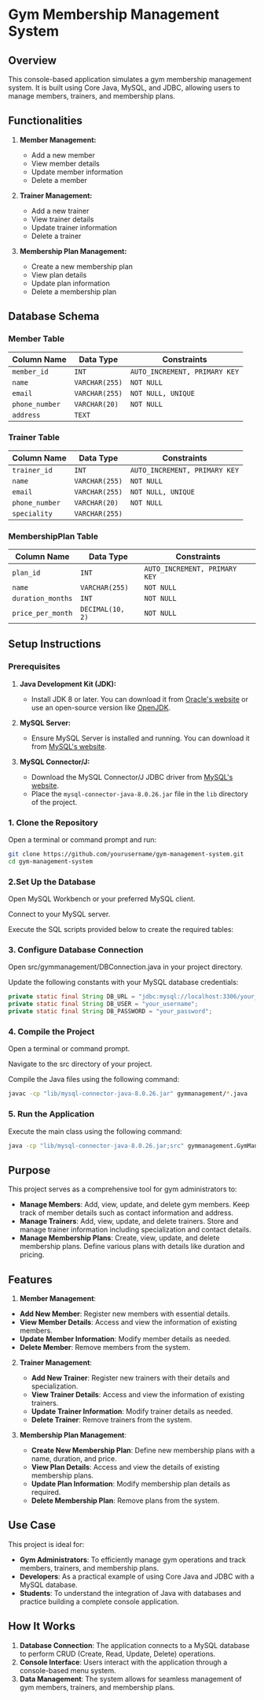 # Gym Membership Management System

## Overview
This console-based application simulates a gym membership management system. It is built using Core Java, MySQL, and JDBC, allowing users to manage members, trainers, and membership plans.

## Functionalities
1. **Member Management:**
    - Add a new member
    - View member details
    - Update member information
    - Delete a member

2. **Trainer Management:**
    - Add a new trainer
    - View trainer details
    - Update trainer information
    - Delete a trainer

3. **Membership Plan Management:**
    - Create a new membership plan
    - View plan details
    - Update plan information
    - Delete a membership plan

## Database Schema

### Member Table
| Column Name   | Data Type         | Constraints          |
|---------------|--------------------|-----------------------|
| `member_id`   | `INT`              | `AUTO_INCREMENT, PRIMARY KEY` |
| `name`        | `VARCHAR(255)`     | `NOT NULL`            |
| `email`       | `VARCHAR(255)`     | `NOT NULL, UNIQUE`    |
| `phone_number`| `VARCHAR(20)`      | `NOT NULL`            |
| `address`     | `TEXT`             |                       |

### Trainer Table
| Column Name   | Data Type         | Constraints          |
|---------------|--------------------|-----------------------|
| `trainer_id`  | `INT`              | `AUTO_INCREMENT, PRIMARY KEY` |
| `name`        | `VARCHAR(255)`     | `NOT NULL`            |
| `email`       | `VARCHAR(255)`     | `NOT NULL, UNIQUE`    |
| `phone_number`| `VARCHAR(20)`      | `NOT NULL`            |
| `speciality`  | `VARCHAR(255)`     |                       |

### MembershipPlan Table
| Column Name      | Data Type         | Constraints          |
|------------------|--------------------|-----------------------|
| `plan_id`        | `INT`              | `AUTO_INCREMENT, PRIMARY KEY` |
| `name`           | `VARCHAR(255)`     | `NOT NULL`            |
| `duration_months`| `INT`              | `NOT NULL`            |
| `price_per_month`| `DECIMAL(10, 2)`   | `NOT NULL`            |



## Setup Instructions

### Prerequisites

1. **Java Development Kit (JDK):**
    - Install JDK 8 or later. You can download it from [Oracle's website](https://www.oracle.com/java/technologies/javase-jdk11-downloads.html) or use an open-source version like [OpenJDK](https://openjdk.java.net/).

2. **MySQL Server:**
    - Ensure MySQL Server is installed and running. You can download it from [MySQL's website](https://dev.mysql.com/downloads/mysql/).

3. **MySQL Connector/J:**
    - Download the MySQL Connector/J JDBC driver from [MySQL's website](https://dev.mysql.com/downloads/connector/j/).
    - Place the `mysql-connector-java-8.0.26.jar` file in the `lib` directory of the project.

### 1. Clone the Repository

Open a terminal or command prompt and run:
```bash
git clone https://github.com/yourusername/gym-management-system.git
cd gym-management-system
```
### 2.Set Up the Database
   Open MySQL Workbench or your preferred MySQL client.

Connect to your MySQL server.

Execute the SQL scripts provided below to create the required tables:

### 3. Configure Database Connection
   Open src/gymmanagement/DBConnection.java in your project directory.

Update the following constants with your MySQL database credentials:
```java
private static final String DB_URL = "jdbc:mysql://localhost:3306/your_database_name";
private static final String DB_USER = "your_username";
private static final String DB_PASSWORD = "your_password";
```
### 4. Compile the Project
   Open a terminal or command prompt.

Navigate to the src directory of your project.

Compile the Java files using the following command:
```bash
javac -cp "lib/mysql-connector-java-8.0.26.jar" gymmanagement/*.java
```
### 5. Run the Application
Execute the main class using the following command:
 ```bash
 java -cp "lib/mysql-connector-java-8.0.26.jar;src" gymmanagement.GymManagementApp
```
## Purpose

This project serves as a comprehensive tool for gym administrators to:

- **Manage Members**: Add, view, update, and delete gym members. Keep track of member details such as contact information and address.
- **Manage Trainers**: Add, view, update, and delete trainers. Store and manage trainer information including specialization and contact details.
- **Manage Membership Plans**: Create, view, update, and delete membership plans. Define various plans with details like duration and pricing.

## Features
1. **Member Management**:
- **Add New Member**: Register new members with essential details.
- **View Member Details**: Access and view the information of existing members.
- **Update Member Information**: Modify member details as needed.
- **Delete Member**: Remove members from the system.

2. **Trainer Management**:
    - **Add New Trainer**: Register new trainers with their details and specialization.
    - **View Trainer Details**: Access and view the information of existing trainers.
    - **Update Trainer Information**: Modify trainer details as needed.
    - **Delete Trainer**: Remove trainers from the system.

3. **Membership Plan Management**:
    - **Create New Membership Plan**: Define new membership plans with a name, duration, and price.
    - **View Plan Details**: Access and view the details of existing membership plans.
    - **Update Plan Information**: Modify membership plan details as required.
    - **Delete Membership Plan**: Remove plans from the system.

## Use Case

This project is ideal for:

- **Gym Administrators**: To efficiently manage gym operations and track members, trainers, and membership plans.
- **Developers**: As a practical example of using Core Java and JDBC with a MySQL database.
- **Students**: To understand the integration of Java with databases and practice building a complete console application.

## How It Works

1. **Database Connection**: The application connects to a MySQL database to perform CRUD (Create, Read, Update, Delete) operations.
2. **Console Interface**: Users interact with the application through a console-based menu system.
3. **Data Management**: The system allows for seamless management of gym members, trainers, and membership plans.
